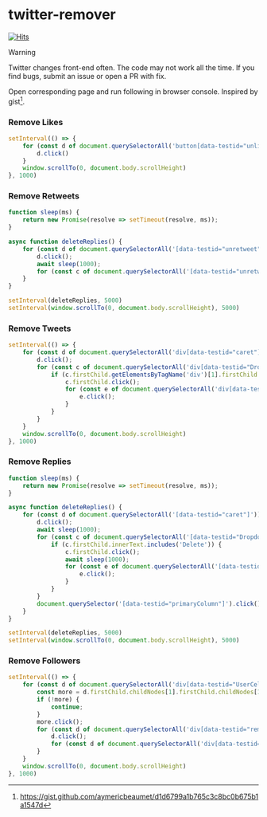 # twitter-remover

[![Hits](https://hits.sh/github.com/nikolaydubina/twitter-remover.svg?view=today-total&label=removed&extraCount=4569&logo=twitter)](https://hits.sh/github.com/nikolaydubina/twitter-remover/)

> [!WARNING]  
> Twitter changes front-end often. The code may not work all the time. If you find bugs, submit an issue or open a PR with fix.

Open corresponding page and run following in browser console. Inspired by gist[^gist].

### Remove Likes

```javascript
setInterval(() => {
    for (const d of document.querySelectorAll('button[data-testid="unlike"]')) {
        d.click()
    }
    window.scrollTo(0, document.body.scrollHeight)
}, 1000)
```

### Remove Retweets

```javascript
function sleep(ms) {
    return new Promise(resolve => setTimeout(resolve, ms));
}

async function deleteReplies() {
    for (const d of document.querySelectorAll('[data-testid="unretweet"]')) {
        d.click();
        await sleep(1000);
        for (const c of document.querySelectorAll('[data-testid="unretweetConfirm"]')) { c.click(); }
    }
}

setInterval(deleteReplies, 5000)
setInterval(window.scrollTo(0, document.body.scrollHeight), 5000)
```

### Remove Tweets

```javascript
setInterval(() => {
    for (const d of document.querySelectorAll('div[data-testid="caret"]')) {
        d.click();
        for (const c of document.querySelectorAll('div[data-testid="Dropdown"]')) {
            if (c.firstChild.getElementsByTagName('div')[1].firstChild.firstChild.innerText == "Delete") {
                c.firstChild.click();
                for (const e of document.querySelectorAll('div[data-testid="confirmationSheetConfirm"]')) {
                    e.click();
                }
            }
        }
    }
    window.scrollTo(0, document.body.scrollHeight)
}, 1000)
```

### Remove Replies

```javascript
function sleep(ms) {
    return new Promise(resolve => setTimeout(resolve, ms));
}

async function deleteReplies() {
    for (const d of document.querySelectorAll('[data-testid="caret"]')) {
        d.click();
        await sleep(1000);
        for (const c of document.querySelectorAll('[data-testid="Dropdown"]')) {
            if (c.firstChild.innerText.includes('Delete')) {
                c.firstChild.click();
                await sleep(1000);
                for (const e of document.querySelectorAll('[data-testid="confirmationSheetConfirm"]')) {
                    e.click();
                }
            }
        }
        document.querySelector('[data-testid="primaryColumn"]').click();
    }
}

setInterval(deleteReplies, 5000)
setInterval(window.scrollTo(0, document.body.scrollHeight), 5000)
```

### Remove Followers 

```javascript
setInterval(() => {
    for (const d of document.querySelectorAll('div[data-testid="UserCell"]')) {
        const more = d.firstChild.childNodes[1].firstChild.childNodes[1].childNodes[2].firstChild;
        if (!more) {
            continue;
        }
        more.click();
        for (const d of document.querySelectorAll('div[data-testid="removeFollower"]')) {
            d.click();
            for (const d of document.querySelectorAll('div[data-testid="confirmationSheetConfirm"]')) { d.click(); }
        }
    }
    window.scrollTo(0, document.body.scrollHeight)
}, 1000)
```

[^gist]: https://gist.github.com/aymericbeaumet/d1d6799a1b765c3c8bc0b675b1a1547d

